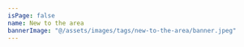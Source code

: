 ```yaml
---
isPage: false
name: New to the area
bannerImage: "@/assets/images/tags/new-to-the-area/banner.jpeg"
---
```

